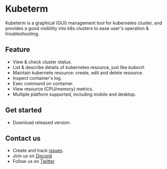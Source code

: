# Kubeterm

Kubeterm is a graphical (GUI) management tool for kubernetes cluster, and provides a good visibility into k8s clusters to ease user's operation & troubleshooting.

## Feature

- View & check cluster status.
- List & describe details of kubernetes resource, just like *kubectl*.
- Maintain kubernete resource: create, edit and delete resource.
- Inspect container's log.
- Exec command on container.
- View resource (CPU/memory) metrics.
- Multiple platform supported, including mobile and desktop.

## Get started

- Download released version.

## Contact us

- Create and track [issues](https://github.com/kbterm/kubeterm/issues).
- Join us on [Discord](https://discord.gg/Jv4zEEBMR2)
- Follow us on [Twitter](https://twitter.com/kubeterm)
